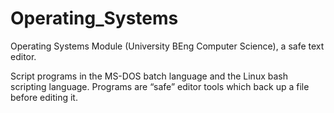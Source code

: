 # Operating_Systems
Operating Systems Module (University BEng Computer Science), a safe text editor.

Script programs in the MS-DOS batch language and the Linux bash scripting language. Programs are “safe” editor tools which 
back up a file before editing it.
